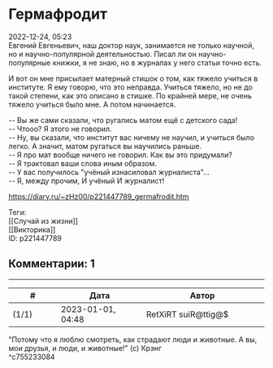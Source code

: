 Гермафродит
===========

  
2022-12-24, 05:23  
 Евгений Евгеньевич, наш доктор наук, занимается не только научной, но и научно-популярной деятельностью. Писал ли он научно-популярные книжки, я не знаю, но в журналах у него статьи точно есть.   
   
 И вот он мне присылает матерный стишок о том, как тяжело учиться в институте. Я ему говорю, что это неправда. Учиться тяжело, но не до такой степени, как это описано в стишке. По крайней мере, не очень тяжело учиться было мне. А потом начинается.   
   
 -- Вы же сами сказали, что ругались матом ещё с детского сада!   
 -- Чтооо? Я этого не говорил.   
 -- Ну, вы сказали, что институт вас ничему не научил, и учиться было легко. А значит, матом ругаться вы научились раньше.   
 -- Я про мат вообще ничего не говорил. Как вы это придумали?   
 -- Я трактовал ваши слова иным образом.   
 -- У вас получилось "учёный изнасиловал журналиста"...   
 -- Я, между прочим, И учёный И журналист!   
  
<https://diary.ru/~zHz00/p221447789_germafrodit.htm>  
  
Теги:  
[[Случай из жизни]]  
[[Викторика]]  
ID: p221447789  


Комментарии: 1
--------------

  


---



|         #         |              Дата              |                     Автор                     |           ID           |
| --- | --- | --- | --- |
| (1/1) | 2023-01-01, 04:48 | RetXiRT suiR@ttig@$ | c755233084 |

  
 "Потому что я люблю смотреть, как страдают люди и животные. А вы, мои друзья, и люди, и животные!" (с) Крэнг   
 ^c755233084